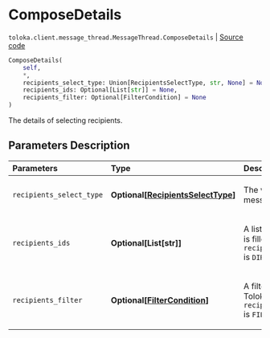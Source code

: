 # ComposeDetails
`toloka.client.message_thread.MessageThread.ComposeDetails` | [Source code](https://github.com/Toloka/toloka-kit/blob/v1.2.3/src/client/message_thread.py#L105)

```python
ComposeDetails(
    self,
    *,
    recipients_select_type: Union[RecipientsSelectType, str, None] = None,
    recipients_ids: Optional[List[str]] = None,
    recipients_filter: Optional[FilterCondition] = None
)
```

The details of selecting recipients.

## Parameters Description

| Parameters | Type | Description |
| :----------| :----| :-----------|
`recipients_select_type`|**Optional\[[RecipientsSelectType](toloka.client.message_thread.RecipientsSelectType.md)\]**|<p>The way of specifying message recipients.</p>
`recipients_ids`|**Optional\[List\[str\]\]**|<p>A list of Toloker IDs. It is filled if `recipients_select_type` is `DIRECT`.</p>
`recipients_filter`|**Optional\[[FilterCondition](toloka.client.filter.FilterCondition.md)\]**|<p>A filter for selecting Tolokers. It is set if `recipients_select_type` is `FILTER`.</p>
